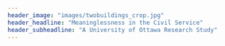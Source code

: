 ```yaml
---
header_image: "images/twobuildings_crop.jpg"
header_headline: "Meaninglessness in the Civil Service"
header_subheadline: "A University of Ottawa Research Study"
---
```

